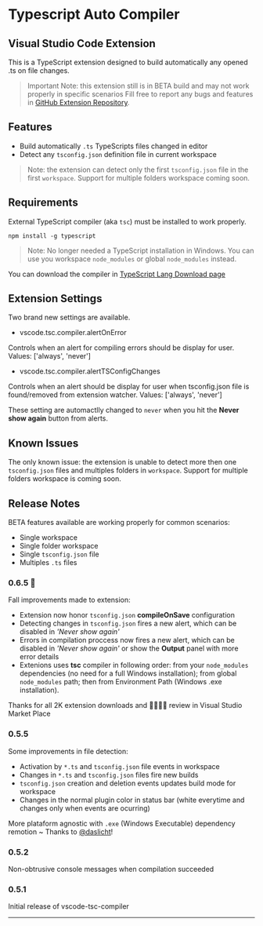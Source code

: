 # Typescript Auto Compiler
## Visual Studio Code Extension

This is a TypeScript extension designed to build automatically any opened .ts on file changes.

> Important Note: this extension still is in BETA build and may not work properly in specific scenarios
Fill free to report any bugs and features in [GitHub Extension Repository](https://github.com/morissonmaciel/vscode-tsc-compiler). 

## Features

* Build automatically `.ts` TypeScripts files changed in editor
* Detect any `tsconfig.json` definition file in current workspace

> Note: the extension can detect only the first `tsconfig.json` file in the first `workspace`. Support for multiple folders workspace coming soon.

## Requirements

External TypeScript compiler (aka `tsc`) must be installed to work properly.

```
npm install -g typescript
```

> Note: No longer needed a TypeScript installation in Windows. You can use you workspace `node_modules` or global `node_modules` instead.

You can download the compiler in [TypeScript Lang Download page](https://www.typescriptlang.org/index.html#download-links)

## Extension Settings

Two brand new settings are available.

* vscode.tsc.compiler.alertOnError

Controls when an alert for compiling errors should be display for user. Values: ['always', 'never']

* vscode.tsc.compiler.alertTSConfigChanges

Controls when an alert should be display for user when tsconfig.json file is found/removed from extension watcher. Values: ['always', 'never']

These setting are automactlly changed to `never` when you hit the **Never show again** button from alerts.

## Known Issues

The only known issue: the extension is unable to detect more then one `tsconfig.json` files and multiples folders in `workspace`. Support for multiple folders workspace is coming soon.

## Release Notes

BETA features available are working properly for common scenarios:
* Single workspace
* Single folder workspace
* Single `tsconfig.json` file
* Multiples `.ts` files

### 0.6.5 🌟
Fall improvements made to extension:

* Extension now honor `tsconfig.json` **compileOnSave** configuration
* Detecting changes in `tsconfig.json` fires a new alert, which can be disabled in *'Never show again'*
* Errors in compilation proccess now fires a new alert, which can be disabled in *'Never show again'* or show the **Output** panel with more error details
* Extenions uses **tsc** compiler in following order: from your `node_modules` dependencies (no need for a full Windows installation); from global `node_modules` path; then from Environment Path (Windows .exe installation).  

Thanks for all 2K extension downloads and 🌟🌟🌟🌟 review in Visual Studio Market Place

### 0.5.5

Some improvements in file detection:

* Activation by `*.ts` and `tsconfig.json` file events in workspace
* Changes in `*.ts` and `tsconfig.json` files fire new builds
* `tsconfig.json` creation and deletion events updates build mode for workspace
* Changes in the normal plugin color in status bar (white everytime and changes only when events are ocurring)

More plataform agnostic with `.exe` (Windows Executable) dependency remotion ~ Thanks to [@daslicht](https://github.com/morissonmaciel/vscode-tsc-compiler/commits?author=daslicht)!

### 0.5.2

Non-obtrusive console messages when compilation succeeded

### 0.5.1

Initial release of vscode-tsc-compiler
 

-----------------------------------------------------------------------------------------------------------
